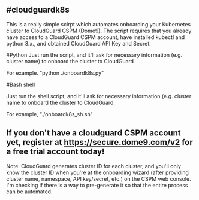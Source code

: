#cloudguardk8s
----------------

This is a really simple scirpt which automates onboarding your Kubernetes cluster to CloudGuard CSPM (Dome9). The script requires that you already have access to a CloudGuard CSPM account, have installed kubectl and python 3.x., and obtained CloudGuard API Key and Secret.

#Python
Just run the script, and it'll ask for necessary information (e.g. cluster name) to onboard the cluster to CloudGuard

For example. "python ./onboardk8s.py"

#Bash shell

Just run the shell script, and it'll ask for necessary information (e.g. cluster name to onboard the cluster to CloudGuard.

For example, "./onboardk8s_sh.sh"

If you don't have a cloudguard CSPM account yet, register at https://secure.dome9.com/v2 for a free trial account today!
---------------

Note: CloudGuard generates cluster ID for each cluster, and you'll only know the cluster ID when you're at the onboarding wizard (after providing cluster name, namespace, API key/secret, etc.) on the CSPM web console. I'm checking if there is a way to pre-generate it so that the entire process can be automated.
